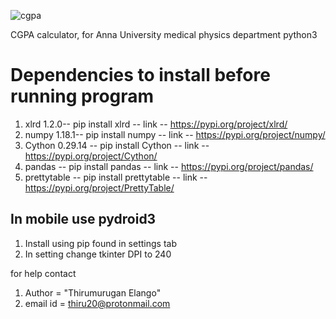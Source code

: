 ![cgpa](https://user-images.githubusercontent.com/26036836/72218200-522b7880-355e-11ea-9ca2-7f8fb41441ef.gif)

CGPA calculator, for Anna University medical physics department
python3
# Dependencies to install before running program
1. xlrd 1.2.0-- pip install xlrd -- link -- https://pypi.org/project/xlrd/
2. numpy 1.18.1-- pip install numpy -- link -- https://pypi.org/project/numpy/
3. Cython 0.29.14 -- pip install Cython -- link -- https://pypi.org/project/Cython/
4. pandas -- pip install pandas -- link -- https://pypi.org/project/pandas/
5. prettytable -- pip install prettytable -- link -- https://pypi.org/project/PrettyTable/
## In mobile use pydroid3
1. Install using pip found in settings tab 
2. In setting change tkinter DPI to 240

for help contact
1. Author = "Thirumurugan Elango"
2. email id = thiru20@protonmail.com


